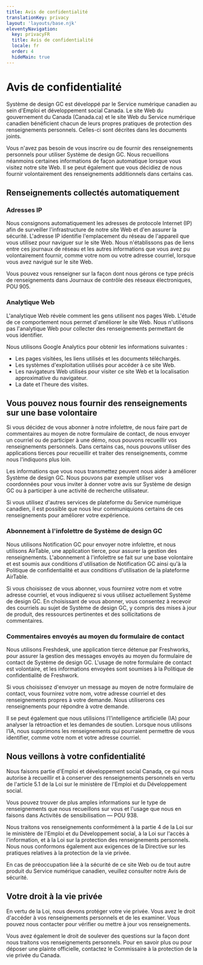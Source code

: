 ```yaml
---
title: Avis de confidentialité
translationKey: privacy
layout: 'layouts/base.njk'
eleventyNavigation:
  key: privacyFR
  title: Avis de confidentialité
  locale: fr
  order: 4
  hideMain: true
---
```


# Avis de confidentialité

Système de design GC est développé par le <gcds-link href="{{ links.cds }}" target="_blank">Service numérique canadien</gcds-link> au sein d'<gcds-link href="{{ links.esdc }}" target="_blank">Emploi et développement social Canada</gcds-link>. Le <gcds-link href="{{ links.gcPrivacy }}" target="_blank">site Web du gouvernement du Canada (Canada.ca)</gcds-link> et le <gcds-link href="{{ links.cdsPrivacy }}" target="_blank">site Web du Service numérique canadien</gcds-link> bénéficient chacun de leurs propres pratiques de protection des renseignements personnels. Celles-ci sont décrites dans les documents joints.

Vous n'avez pas besoin de vous inscrire ou de fournir des renseignements personnels pour utiliser Système de design GC. Nous recueillons néanmoins certaines informations de façon automatique lorsque vous visitez notre site Web. Il se peut également que vous décidiez de nous fournir volontairement des renseignements additionnels dans certains cas.

## Renseignements collectés automatiquement

### Adresses IP

Nous consignons automatiquement les adresses de protocole Internet (IP) afin de surveiller l'infrastructure de notre site Web et d'en assurer la sécurité. L'adresse IP identifie l'emplacement du réseau de l'appareil que vous utilisez pour naviguer sur le site Web. Nous n'établissons pas de liens entre ces journaux de réseau et les autres informations que vous avez pu volontairement fournir, comme votre nom ou votre adresse courriel, lorsque vous avez navigué sur le site Web.

Vous pouvez vous renseigner sur la façon dont nous gérons ce type précis de renseignements dans <gcds-link href="{{ links.electronicNetworkMonitoringLogs }}" target="_blank">Journaux de contrôle des réseaux électroniques, POU 905</gcds-link>.

### Analytique Web

L'analytique Web révèle comment les gens utilisent nos pages Web. L'étude de ce comportement nous permet d'améliorer le site Web. Nous n'utilisons pas l'analytique Web pour collecter des renseignements permettant de vous identifier.

Nous utilisons Google Analytics pour obtenir les informations suivantes :

- Les pages visitées, les liens utilisés et les documents téléchargés.
- Les systèmes d'exploitation utilisés pour accéder à ce site Web.
- Les navigateurs Web utilisés pour visiter ce site Web et la localisation approximative du navigateur.
- La date et l'heure des visites.

## Vous pouvez nous fournir des renseignements sur une base volontaire

Si vous décidez de vous abonner à notre infolettre, de nous faire part de commentaires au moyen de notre formulaire de contact, de nous envoyer un courriel ou de participer à une démo, nous pouvons recueillir vos renseignements personnels. Dans certains cas, nous pouvons utiliser des applications tierces pour recueillir et traiter des renseignements, comme nous l'indiquons plus loin.

Les informations que vous nous transmettez peuvent nous aider à améliorer Système de design GC. Nous pouvons par exemple utiliser vos coordonnées pour vous inviter à donner votre avis sur Système de design GC ou à participer à une activité de recherche utilisateur.

Si vous utilisez d'autres services de plateforme du Service numérique canadien, il est possible que nous leur communiquions certains de ces renseignements pour améliorer votre expérience.

### Abonnement à l'infolettre de Système de design GC

Nous utilisons <gcds-link href="{{ links.gcNotify }}" target="_blank">Notification GC</gcds-link> pour envoyer notre infolettre, et nous utilisons <gcds-link href="{{ links.airtable }}" target="_blank">AirTable</gcds-link>, une application tierce, pour assurer la gestion des renseignements. L'abonnement à l'infolettre se fait sur une base volontaire et est soumis aux <gcds-link href="{{ links.gcNotifyTermsOfUse }}" target="_blank">conditions d'utilisation de Notification GC</gcds-link> ainsi qu'à la <gcds-link href="{{ links.airtablePrivacy }}" target="_blank">Politique de confidentialité</gcds-link> et aux <gcds-link href="{{ links.airtableTermsOfService }}" target="_blank">conditions d'utilisation</gcds-link> de la plateforme AirTable.

Si vous choisissez de vous abonner, vous fournirez votre nom et votre adresse courriel, et vous indiquerez si vous utilisez actuellement Système de design GC. En choisissant de vous abonner, vous consentez à recevoir des courriels au sujet de Système de design GC, y compris des mises à jour de produit, des ressources pertinentes et des sollicitations de commentaires.

### Commentaires envoyés au moyen du formulaire de contact

Nous utilisons <gcds-link href="{{ links.freshdesk }}" target="_blank">Freshdesk</gcds-link>, une application tierce détenue par <gcds-link href="{{ links.freshworks }}" target="_blank">Freshworks</gcds-link>, pour assurer la gestion des messages envoyés au moyen du <gcds-link href="{{ links.contact }}" target="_blank">formulaire de contact de Système de design GC</gcds-link>. L'usage de notre formulaire de contact est volontaire, et les informations envoyées sont soumises à la <gcds-link href="{{ links.freshworksPrivacy }}" target="_blank">Politique de confidentialité de Freshwork</gcds-link>.

Si vous choisissez d'envoyer un message au moyen de notre formulaire de contact, vous fournirez votre nom, votre adresse courriel et des renseignements propres à votre demande. Nous utiliserons ces renseignements pour répondre à votre demande.

Il se peut également que nous utilisions l’l’intelligence artificielle (IA) pour analyser la rétroaction et les demandes de soutien. Lorsque nous utilisons l’IA, nous supprimons les renseignements qui pourraient permettre de vous identifier, comme votre nom et votre adresse courriel.

## Nous veillons à votre confidentialité

Nous faisons partie d'Emploi et développement social Canada, ce qui nous autorise à recueillir et à conserver des renseignements personnels en vertu de l'article 5.1 de la <gcds-link href="{{ links.esdcAct }}" target="_blank">Loi sur le ministère de l'Emploi et du Développement social</gcds-link>.

Vous pouvez trouver de plus amples informations sur le type de renseignements que nous recueillons sur vous et l'usage que nous en faisons dans <gcds-link href="{{ links.outreachActivities }}" target="_blank">Activités de sensibilisation — POU 938</gcds-link>.

Nous traitons vos renseignements conformément à la partie 4 de la <gcds-link href="{{ links.esdcAct }}" target="_blank">Loi sur le ministère de l'Emploi et du Développement social</gcds-link>, à la <gcds-link href="{{ links.accessToInformationAct }}" target="_blank">Loi sur l'accès à l'information</gcds-link>, et à la <gcds-link href="{{ links.privacyAct }}" target="_blank">Loi sur la protection des renseignements personnels</gcds-link>. Nous nous conformons également aux exigences de la <gcds-link href="{{ links.directivePrivacyPractices }}" target="_blank">Directive sur les pratiques relatives à la protection de la vie privée</gcds-link>.

En cas de préoccupation liée à la sécurité de ce site Web ou de tout autre produit du Service numérique canadien, veuillez consulter notre <gcds-link href="{{ links.cdsSecurityNotice }}" target="_blank">Avis de sécurité</gcds-link>.

## Votre droit à la vie privée

En vertu de la Loi, nous devons protéger votre vie privée. Vous avez le droit d'accéder à vos renseignements personnels et de les examiner. Vous pouvez <gcds-link href="{{ links.contactMail }}">nous contacter</gcds-link> pour vérifier ou mettre à jour vos renseignements.

Vous avez également le droit de soulever des questions sur la façon dont nous traitons vos renseignements personnels. Pour en savoir plus ou pour déposer une plainte officielle, contactez le <gcds-link href="{{ links.privacyCommissionerCanada }}" target="_blank">Commissaire à la protection de la vie privée du Canada</gcds-link>.
